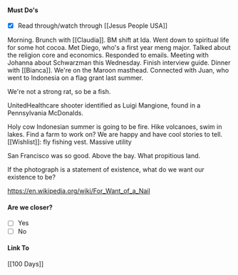 #### Must Do's
- [x] Read through/watch through [[Jesus People USA]]

Morning. Brunch with [[Claudia]]. BM shift at Ida. Went down to spiritual life for some hot cocoa. Met Diego, who's a first year meng major. Talked about the religion core and economics. Responded to emails. Meeting with Johanna about Schwarzman this Wednesday. Finish interview guide. Dinner with [[Bianca]]. We're on the Maroon masthead. Connected with Juan, who went to Indonesia on a flag grant last summer. 

We're not a strong rat, so be a fish.

UnitedHealthcare shooter identified as Luigi Mangione, found in a Pennsylvania McDonalds.

Holy cow Indonesian summer is going to be fire. Hike volcanoes, swim in lakes. Find a farm to work on? We are happy and have cool stories to tell. [[Wishlist]]: fly fishing vest. Massive utility

San Francisco was so good. Above the bay. What propitious land.

If the photograph is a statement of existence, what do we want our existence to be?

https://en.wikipedia.org/wiki/For_Want_of_a_Nail
#### Are we closer?
- [ ] Yes
- [ ] No
#### Link To
[[100 Days]]
